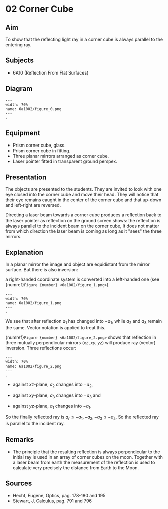 # 02 Corner Cube 
  
## Aim   
 To show that the reflecting light ray in a corner cube is always parallel to the entering ray.    
  
## Subjects   
* 6A10 (Reflection From Flat Surfaces)   

## Diagram
   
```{figure} figures/figure_0.png  
---  
width: 70%  
name: 6a1002/figure_0.png  
---  
. 
```

## Equipment
 *  Prism corner cube, glass. 
 *  Prism corner cube in fitting. 
 *  Three planar mirrors arranged as corner cube. 
 *  Laser pointer fitted in transparent ground perspex.
     
  
## Presentation   
The objects are presented to the students. They are invited to look with one eye closed into the corner cube and move their head. They will notice that their eye remains caught in the center of the corner cube and that up-down and left-right are reversed.

Directing a laser beam towards a corner cube produces a reflection back to the laser pointer as reflection on the ground screen shows: the reflection is always parallel to the incident beam on the corner cube, It does not matter from which direction the laser beam is coming as long as it "sees" the three mirrors.    
  
## Explanation   
In a planar mirror the image and object are equidistant from the mirror surface. But there is also inversion:

a right-handed coordinate system is converted into a left-handed one (see {numref}`Figure {number} <6a1002/figure_1.png>`).  
```{figure} figures/figure_1.png  
---  
width: 70%  
name: 6a1002/figure_1.png  
---  
. 
```
We see that after reflection $a_1$ has changed into $-a_1$, while $a_2$ and $a_3$ remain the same. Vector notation is applied to treat this.

{numref}`Figure {number} <6a1002/figure_2.png>` shows that reflection in three mutually perpendicular mirrors  $(x z, x y, y z)$ will produce ray (vector) inversion. Three reflections occur:
```{figure} figures/figure_2.png  
---  
width: 70%  
name: 6a1002/figure_2.png  
---  
. 
```

- against $xz$-plane, $a_2$ changes into $-a_2$,

- against $xy$-plane, $a_3$ changes into $-a_3$ and

- against $yz$-plane, $a_1$ changes into $-a_1$.

So the finally reflected ray is $a_{r}\leq-a_1,-a_2,-a_3\leq-a_{\mathrm{a}}$. So the reflected ray is parallel to the incident ray.   
  
## Remarks
 *  The principle that the resulting reflection is always perpendicular to the initial ray is used in an array of corner cubes on the moon. Together with a laser beam from earth the measurement of the reflection is used to calculate very precisely the distance from Earth to the Moon.
   
  
## Sources
 *  Hecht, Eugene, Optics, pag. 178-180 and 195 
 *  Stewart, J, Calculus, pag. 791 and 796
  
